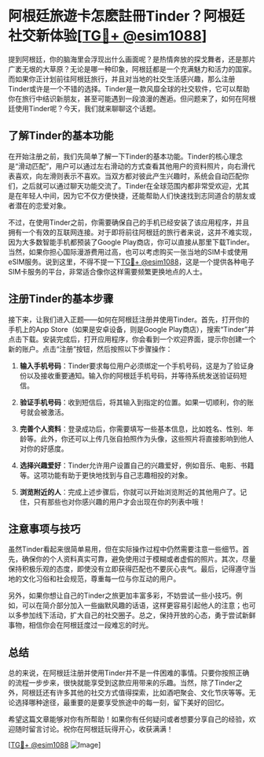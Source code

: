 # 阿根廷旅遊卡怎麽註冊Tinder？阿根廷社交新体验[[TG💪+ @esim1088](https://t.me/s/esim1088)]

提到阿根廷，你的脑海里会浮现出什么画面呢？是热情奔放的探戈舞者，还是那片广袤无垠的大草原？无论是哪一种印象，阿根廷都是一个充满魅力和活力的国家。而如果你正计划前往阿根廷旅行，并且对当地的社交生活感兴趣，那么注册Tinder或许是一个不错的选择。Tinder是一款风靡全球的社交软件，它可以帮助你在旅行中结识新朋友，甚至可能遇到一段浪漫的邂逅。但问题来了，如何在阿根廷使用Tinder呢？今天，我们就来聊聊这个话题。

## 了解Tinder的基本功能

在开始注册之前，我们先简单了解一下Tinder的基本功能。Tinder的核心理念是“滑动匹配”，用户可以通过左右滑动的方式查看其他用户的资料照片，向右滑代表喜欢，向左滑则表示不喜欢。当双方都对彼此产生兴趣时，系统会自动匹配你们，之后就可以通过聊天功能交流了。Tinder在全球范围内都非常受欢迎，尤其是在年轻人中间，因为它不仅方便快捷，还能帮助人们快速找到志同道合的朋友或者潜在的恋爱对象。

不过，在使用Tinder之前，你需要确保自己的手机已经安装了该应用程序，并且拥有一个有效的互联网连接。对于即将前往阿根廷的旅行者来说，这并不难实现，因为大多数智能手机都预装了Google Play商店，你可以直接从那里下载Tinder。当然，如果你担心国际漫游费用过高，也可以考虑购买一张当地的SIM卡或使用eSIM服务。说到这里，不得不提一下[TG💪+ @esim1088](https://t.me/s/esim1088)，这是一个提供各种电子SIM卡服务的平台，非常适合像你这样需要频繁更换地点的人士。

## 注册Tinder的基本步骤

接下来，让我们进入正题——如何在阿根廷注册并使用Tinder。首先，打开你的手机上的App Store（如果是安卓设备，则是Google Play商店），搜索“Tinder”并点击下载。安装完成后，打开应用程序，你会看到一个欢迎界面，提示你创建一个新的账户。点击“注册”按钮，然后按照以下步骤操作：

1. **输入手机号码**：Tinder要求每位用户必须绑定一个手机号码，这是为了验证身份以及接收重要通知。输入你的阿根廷手机号码，并等待系统发送验证码短信。
   
2. **验证手机号码**：收到短信后，将其输入到指定的位置。如果一切顺利，你的账号就会被激活。

3. **完善个人资料**：登录成功后，你需要填写一些基本信息，比如姓名、性别、年龄等。此外，你还可以上传几张自拍照作为头像，这些照片将直接影响到他人对你的好感度。

4. **选择兴趣爱好**：Tinder允许用户设置自己的兴趣爱好，例如音乐、电影、书籍等。这项功能有助于更快地找到与自己志趣相投的对象。

5. **浏览附近的人**：完成上述步骤后，你就可以开始浏览附近的其他用户了。记住，只有那些也对你感兴趣的用户才会出现在你的列表中哦！

## 注意事项与技巧

虽然Tinder看起来很简单易用，但在实际操作过程中仍然需要注意一些细节。首先，确保你的个人资料真实可靠，避免使用过于模糊或者虚假的照片。其次，尽量保持积极乐观的态度，即使没有立即获得匹配也不要灰心丧气。最后，记得遵守当地的文化习俗和社会规范，尊重每一位与你互动的用户。

另外，如果你想让自己的Tinder之旅更加丰富多彩，不妨尝试一些小技巧。例如，可以在简介部分加入一些幽默风趣的话语，这样更容易引起他人的注意；也可以多参加线下活动，扩大自己的社交圈子。总之，保持开放的心态，勇于尝试新鲜事物，相信你会在阿根廷度过一段难忘的时光。

## 总结

总的来说，在阿根廷注册并使用Tinder并不是一件困难的事情。只要你按照正确的流程一步步来，很快就能享受到这款应用带来的乐趣。当然，除了Tinder之外，阿根廷还有许多其他的社交方式值得探索，比如酒吧聚会、文化节庆等等。无论选择哪种途径，最重要的是要享受旅途中的每一刻，留下美好的回忆。

希望这篇文章能够对你有所帮助！如果你有任何疑问或者想要分享自己的经验，欢迎随时留言讨论。祝你在阿根廷玩得开心，收获满满！

[[TG💪+ @esim1088](https://t.me/s/esim1088) ![Image](https://i.postimg.cc/4NQfJmqS/Snipaste-2025-05-13-00-14-12.png)]